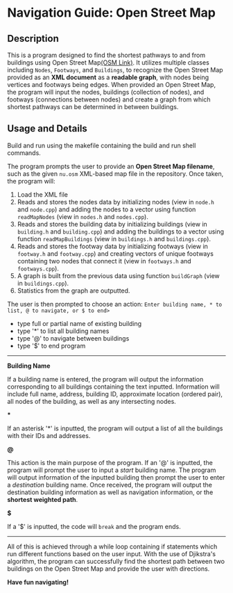 # Navigation Guide: Open Street Map
## Description
This is a program designed to find the shortest pathways to and from buildings using Open Street Map[(OSM Link)](https://www.openstreetmap.org). It utilizes multiple classes including `Nodes`, `Footways`, and `Buildings`, to recognize the Open Street Map provided as an **XML document** as a **readable graph**, with nodes being vertices and footways being edges. When provided an Open Street Map, the program will input the nodes, buildings (collection of nodes), and footways (connections between nodes) and create a graph from which shortest pathways can be determined in between buildings. 

## Usage and Details
Build and run using the makefile containing the build and run shell commands.

The program prompts the user to provide an **Open Street Map filename**, such as the given `nu.osm` XML-based map file in the repository. Once taken, the program will:
1. Load the XML file
2. Reads and stores the nodes data by initializing nodes (view in `node.h` and `node.cpp`) and adding the nodes to a vector using function `readMapNodes` (view in `nodes.h` and `nodes.cpp`).
3. Reads and stores the building data by initializing buildings (view in `building.h` and `building.cpp`) and adding the buildings to a vector using function `readMapBuildings` (view in `buildings.h` and `buildings.cpp`).
4. Reads and stores the footway data by initializing footways (view in `footway.h` and `footway.cpp`) and creating vectors of unique footways containing two nodes that connect it (view in `footways.h` and `footways.cpp`).
5. A graph is built from the previous data using function `buildGraph` (view in `buildings.cpp`).
6. Statistics from the graph are outputted.

The user is then prompted to choose an action: `Enter building name, * to list, @ to navigate, or $ to end>`
* type full or partial name of existing building
* type '*' to list all building names
* type '@' to navigate between buildings
* type '$' to end program
***
**Building Name**

If a building name is entered, the program will output the information corresponding to all buildings containing the text inputted. Information will include full name, address, building ID, approximate location (ordered pair), all nodes of the building, as well as any intersecting nodes.

**\***

If an asterisk '*' is inputted, the program will output a list of all the buildings with their IDs and addresses. 

**@**

This action is the main purpose of the program. If an '@' is inputted, the program will prompt the user to input a *start* building name. The program will output information of the inputted building then prompt the user to enter a *destination* building name. Once received, the program will output the destination building information as well as navigation information, or the **shortest weighted path**.

**$**

If a '$' is inputted, the code will `break` and the program ends.
***
All of this is achieved through a while loop containing if statements which run different functions based on the user input. With the use of Djikstra's algorithm, the program can successfully find the shortest path between two buildings on the Open Street Map and provide the user with directions.

**Have fun navigating!**




